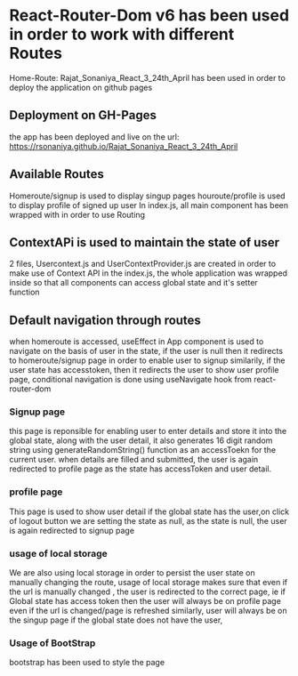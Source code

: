 # React-Router-Dom v6 has been used in order to work with different Routes
Home-Route: Rajat_Sonaniya_React_3_24th_April has been used in order to deploy the application on github pages 

## Deployment on GH-Pages

the app has been deployed and live on the url: https://rsonaniya.github.io/Rajat_Sonaniya_React_3_24th_April

## Available Routes
Homeroute/signup is used to display singup pages
houroute/profile is used to display profile of signed up user
In index.js, all main component <App/> has been wrapped with <BrowserRouter> in order to use Routing

## ContextAPi is used to maintain the state of user

2 files, Usercontext.js and UserContextProvider.js are created in order to make use of Context API
in the index.js, the whole application was wrapped inside   <UserContextProvider> so that all components can access global state and it's setter function 

## Default navigation through routes

when homeroute is accessed, useEffect in App component is used to navigate on the basis of user in the state, if the user is null then it redirects to homeroute/signup page in order to enable user to signup 
similarily, if the user state has accesstoken, then it redirects the user to show user profile page, conditional navigation is done using useNavigate hook from react-router-dom 

### Signup page

this page is reponsible for enabling user to enter details and store it into the global state, along with the user detail, it also generates 16 digit random string using generateRandomString() function as an accessToekn for the current user.
when details are filled and submitted, the user is again redirected to profile page as the state has accessToken and user detail.

### profile page

This page is used to show user detail if the global state has the user,on click of logout button we are setting the state as null, as the state is null, the user is again redirected to signup page 

### usage of local storage

We are also using local storage in order to persist the user state on manually changing the route, usage of local storage makes sure that even if the url is manually changed , the user is redirected to the correct page, ie if Global state has access token then  the user will always be on profile page even if the url is changed/page is refreshed similarly, user will always be on the singup page if the global state does not have the user, 

### Usage of BootStrap

bootstrap has been used to style the page

